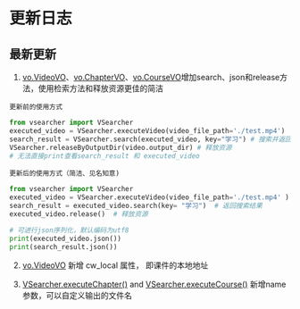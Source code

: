 # 更新日志


## 最新更新
1. [vo.VideoVO](./vo/#videovo)、[vo.ChapterVO](./vo/#chaptervo)、[vo.CourseVO](./vo/#coursevo)增加search、json和release方法，使用检索方法和释放资源更佳的简洁
   
`更新前的使用方式`
```python
from vsearcher import VSearcher
executed_video = VSearcher.executeVideo(video_file_path='./test.mp4')  # 对视频进行处理, 并返回处理结果
search_result = VSearcher.search(executed_video, key="学习") # 搜索并返回结果
VSearcher.releaseByOutputDir(video.output_dir) # 释放资源
# 无法直接print查看search_result 和 executed_video
```

`更新后的使用方式（简洁、见名知意)`
```python
from vsearcher import VSearcher
executed_video = VSearcher.executeVideo(video_file_path='./test.mp4' )  # 对视频进行处理, 并返回处理结果
search_result = executed_video.search(key= "学习")  # 返回搜索结果
executed_video.release()  # 释放资源

# 可进行json序列化，默认编码为utf8
print(executed_video.json())
print(search_result.json())
```
2. [vo.VideoVO](./vo/#videovo) 新增 cw_local 属性， 即课件的本地地址

3. [VSearcher.executeChapter()](./api/#executechapter) and [VSearcher.executeCourse()](./api/#executecourse) 新增name参数，可以自定义输出的文件名

